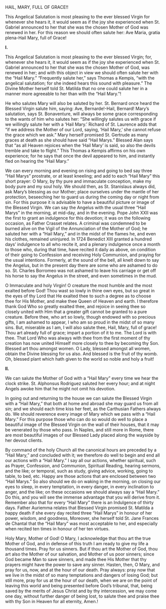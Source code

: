 
HAIL, MARY, FULL OF GRACE!!

This Angelical Salutation is most pleasing to the ever blessed Virgin for whenever she hears it, it would seem as if the joy she experienced when St. Gabriel announced to her that she was the chosen Mother of God was renewed in her. For this reason we should often salute her: Ave Maria, gratia plena-Hail Mary, full of Grace!

**I.**

This Angelical Salutation is most pleasing to the ever blessed Virgin; for, whenever she hears it, it would seem as if the joy she experienced when St. Gabriel announced to her that she was the chosen Mother of God, was renewed in her; and with this object in view we should often salute her with the “Hail Mary.” “Frequently salute her,” says Thomas a Kempis, “with the angelical salutation; for she indeed hears this sound with pleasure.” The Divine Mother herself told St. Matilda that no one could salute her in a manner more agreeable to her than with the “Hail Mary.”!

He who salutes Mary will also be saluted by her. St. Bernard once heard the Blessed Virgin salute him, saying: Ave, Bernarde!-Hail, Bernard! Mary’s salutation, says St. Bonaventure, will always be some grace corresponding to the wants of him who salutes her: “She willingly salutes us with grace if we willingly salute her with a ‘Hail Mary.’ Richard of St. Laurence adds that “if we address the Mother of our Lord, saying, ‘Hail Mary,’ she cannot refuse the grace which we ask.” Mary herself promised St. Gertrude as many graces at death as she should have said “Hail Marys.” Blessed Alan says that “as all Heaven rejoices when the ‘Hail Mary’ is said, so also the devils tremble and take to flight.” This Thomas a Kempis affirms on his own experience; for he says that once the devil appeared to him, and instantly fled on hearing the “Hail Mary.”

We can every morning and evening on rising and going to bed say three “Hail Marys” prostrate, or at least kneeling; and add to each “Hail Mary” this short prayer: O Mary, by thy pure and immaculate conception, make my body pure and my soul holy. We should then, as St. Stanislaus always did, ask Mary’s blessing as our Mother; place ourselves under the mantle of her protection, beseeching her to guard us during the coming day or night from sin. For this purpose it is advisable to have a beautiful picture or image of the Blessed Virgin. We can say the Angelus with the usual three “Hail Marys” in the morning, at mid-day, and in the evening. Pope John XXII was the first to grant an indulgence for this devotion; it was on the following occasion, as Father Crasset relates. A criminal was condemned to be burned alive on the Vigil of the Annunciation of the Mother of God; he saluted her with a “Hail Mary,” and in the midst of the flames he, and even his clothes, remained uninjured. In 1724 Benedict XIII granted a hundred days’ indulgence to all who recite it, and a plenary indulgence once a month to those who, during that time, have recited it daily as above, on condition of their going to Confession and receiving Holy Communion, and praying for the usual intentions. Formerly, at the sound of the bell, all knelt down to say the Angelus, but in the present day there are some who are ashamed to do so. St. Charles Borromeo was not ashamed to leave his carriage or get off his horse to say the Angelus in the street, and even sometimes in the mud.

O Immaculate and holy Virgin! O creature the most humble and the most exalted before God! Thou wast so lowly in thine own eyes, but so great in the eyes of thy Lord that He exalted thee to such a degree as to choose thee for His Mother, and make thee Queen of Heaven and earth. I therefore thank God Who so greatly exalted thee, and rejoice in seeing thee so closely united with Him that a greater gift cannot be granted to a pure creature. Before thee, who art so lowly, though endowed with so precious gifts, I am ashamed to appear, I who am so proud in the midst of so many sins. But, miserable as I am, I will also salute thee, Hail, Mary, full of grace! Thou art already full of grace; impart a portion of it to me. The Lord is with thee. That Lord Who was always with thee from the first moment of thy creation has now united Himself more closely to thee by becoming thy Son. Blessed art thou amongst women. O Lady, blessed amongst all women, obtain the Divine blessing for us also. And blessed is the fruit of thy womb. Oh, blessed plant which hath given to the world so noble and holy a fruit!

**II.**

We can salute the Mother of God with a “Hail Mary” every time we hear the clock strike. St. Alphonsus Rodriguez saluted her every hour; and at night Angels awoke him that he might not omit his devotion.

In going out and returning to the house we can salute the Blessed Virgin with a “Hail Mary,” that both at home and abroad she may guard us from all sin; and we should each time kiss her feet, as the Carthusian Fathers always do. We should reverence every image of Mary which we pass with a “Hail Mary.” For this purpose those who can do so would do well to place a beautiful image of the Blessed Virgin on the wall of their houses, that it may be venerated by those who pass. In Naples, and still more in Rome, there are most beautiful images of our Blessed Lady placed along the wayside by her devout clients.

By command of the holy Church all the canonical hours are preceded by a “Hail Mary,” and concluded with it; we therefore do well to begin and end all our actions with a “Hail Mary.” I say all our actions, whether spiritual, such as Prayer, Confession, and Communion, Spiritual Reading, hearing sermons, and the like; or temporal, such as study, giving advice, working, going to table, to bed, etc. Happy are those actions that are enclosed between two “Hail Marys.” So also should we do on waking in the morning, on closing our eyes to sleep, in every temptation, in every danger, in every inclination to anger, and the like; on these occasions we should always say a “Hail Mary.” Do this, and you will see the immense advantage that you will derive from it. Remember also that for every “Hail Mary” there is an Indulgence of thirty days. Father Auriemma relates that Blessed Virgin promised St. Matilda a happy death if she every day recited three “Hail Marys” in honour of her power, wisdom, and goodness, Moreover, she herself told St. Jane Frances de Chantal that the “Hail Mary” was most acceptable to her, and especially when recited ten times in honour of her ten virtues.

Holy Mary, Mother of God! O Mary, I acknowledge that thou art the true Mother of God, and in defense of this truth I am ready to give my life a thousand times. Pray for us sinners. But if thou art the Mother of God, thou art also the Mother of our salvation, and Mother of us poor sinners; since God became Man to save sinners, and made thee His Mother that thy prayers might have the power to save any sinner. Hasten, then, O Mary, and pray for us, now, and at the hour of our death. Pray always: pray now that we live in the midst of so many temptations and dangers of losing God; but still more, pray for us at the hour of our death, when we are on the point of leaving this world and being presented before God’s tribunal, that, being saved by the merits of Jesus Christ and by thy intercession, we may come one day, without further danger of being lost, to salute thee and praise thee with thy Son in Heaven for all eternity, Amen.!

